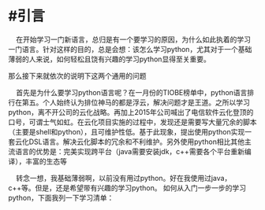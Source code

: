 #引言
=======================================================================

&nbsp;&nbsp;&nbsp;&nbsp;在开始学习一门新语言，总归是有一个要学习的原因，为什么如此执着的学习一门语言。针对这样的目的，总是会想：该怎么学习python，尤其对于一个基础薄弱的人来说，如何轻松且饶有兴趣的学习python显得至关重要。

那么接下来就依次的说明下这两个通用的问题

&nbsp;&nbsp;&nbsp;&nbsp;首先是为什么要学习python语言呢？在一月份的TIOBE榜单中，python语言排行在第五。个人始终认为排位神马的都是浮云，解决问题才是王道。之所以学习python，离不开公司的云化战略。再加上2015年公司喊出了电信软件云化登顶的口号，可谓士气如虹。在云化项目实施的过程中，发现还是需要写大量冗余的脚本（主要是shell和python），且可维护性低。基于此现象，提出使用python实现一套云化DSL语言。解决云化脚本的冗余和不利维护。另外使用python相比其他主流语言的优势是：完美实现跨平台（java需要安装jdk，c++需要各个平台重新编译），丰富的生态等

&nbsp;&nbsp;&nbsp;&nbsp;转念一想，我基础薄弱啊，以前没有用过python。好在我使用过java，c++等。但是，还是希望带有兴趣的学习python。
如何从入门一步一步的学习python，下面我列一下学习清单：



